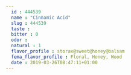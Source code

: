 ```yaml
---
  id : 444539
  name : "Cinnamic Acid"
  slug : 444539
  taste : 
  bitter : 0
  odor : 
  natural : 1
  flavor_profile : storax@sweet@honey@balsam
  fema_flavor_profile : Floral, Honey, Wood
  date : 2019-03-26T08:47:11+01:00
---
```



